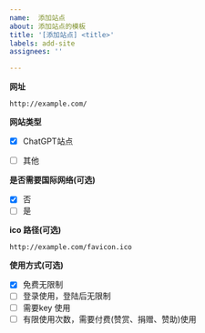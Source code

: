 ```yaml
---
name:  添加站点
about: 添加站点的模板
title: '[添加站点] <title>'
labels: add-site
assignees: ''

---
```



**网址**

```
http://example.com/
```
**网站类型**
- [x] ChatGPT站点
- [ ] 其他


**是否需要国际网络(可选)**
- [x] 否
- [ ] 是

**ico 路径(可选)**

```
http://example.com/favicon.ico
```

**使用方式(可选)**

- [x] 免费无限制 
- [ ] 登录使用，登陆后无限制
- [ ] 需要key 使用
- [ ] 有限使用次数，需要付费(赞赏、捐赠、赞助)使用

